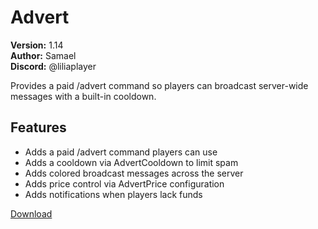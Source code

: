 # Advert

**Version:** 1.14  
**Author:** Samael  
**Discord:** @liliaplayer  

Provides a paid /advert command so players can broadcast server-wide messages with a built-in cooldown.

## Features

- Adds a paid /advert command players can use
- Adds a cooldown via AdvertCooldown to limit spam
- Adds colored broadcast messages across the server
- Adds price control via AdvertPrice configuration
- Adds notifications when players lack funds

[Download](https://github.com/LiliaFramework/Modules/raw/refs/heads/gh-pages/advert.zip)
